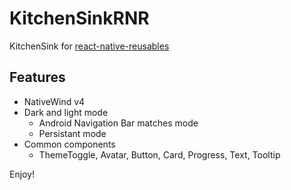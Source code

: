 # KitchenSinkRNR

KitchenSink for [react-native-reusables](https://github.com/mrzachnugent/react-native-reusables)

## Features

- NativeWind v4
- Dark and light mode
  - Android Navigation Bar matches mode
  - Persistant mode
- Common components
  - ThemeToggle, Avatar, Button, Card, Progress, Text, Tooltip

Enjoy!
